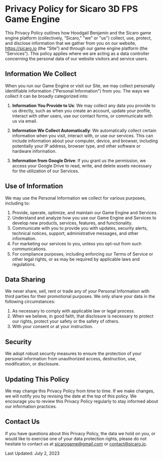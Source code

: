 # Privacy Policy for Sicaro 3D FPS Game Engine

This Privacy Policy outlines how Hoodgail Benjamin and the Sicaro game engine platform (collectively, “Sicaro," "we" or "us") collect, use, protect, and disclose information that we gather from you on our website, https://sicaro.io (the “Site”) and through our game engine platform (the “Services”). This policy applies where we are acting as a data controller concerning the personal data of our website visitors and service users.

## Information We Collect

When you run our Game Engine or visit our Site, we may collect personally identifiable information ("Personal Information") from you. The ways we collect it can be broadly categorized into:

1. **Information You Provide to Us**: We may collect any data you provide to us directly, such as when you create an account, update your profile, interact with other users, use our contact forms, or communicate with us via email.

2. **Information We Collect Automatically**: We automatically collect certain information when you visit, interact with, or use our services. This can include information about your computer, device, and browser, including potentially your IP address, browser type, and other software or hardware information.

3. **Information from Google Drive**: If you grant us the permission, we access your Google Drive to read, write, and delete assets necessary for the utilization of our Services.

## Use of Information

We may use the Personal Information we collect for various purposes, including to:

1. Provide, operate, optimize, and maintain our Game Engine and Services.
2. Understand and analyze how you use our Game Engine and Services to develop new products, services, features, and functionality.
3. Communicate with you to provide you with updates, security alerts, technical notices, support, administrative messages, and other information.
4. For marketing our services to you, unless you opt-out from such communications.
5. For compliance purposes, including enforcing our Terms of Service or other legal rights, or as may be required by applicable laws and regulations.

## Data Sharing

We never share, sell, rent or trade any of your Personal Information with third parties for their promotional purposes. We only share your data in the following circumstances:

1. As necessary to comply with applicable law or legal process.
2. When we believe, in good faith, that disclosure is necessary to protect our rights, protect your safety or the safety of others.
3. With your consent or at your instruction.

## Security

We adopt robust security measures to ensure the protection of your personal information from unauthorized access, destruction, use, modification, or disclosure.

## Updating This Policy

We may change this Privacy Policy from time to time. If we make changes, we will notify you by revising the date at the top of this policy. We encourage you to review this Privacy Policy regularly to stay informed about our information practices.

## Contact Us

If you have questions about this Privacy Policy, the data we hold on you, or would like to exercise one of your data protection rights, please do not hesitate to contact us at sicarogame@gmail.com or contact@sicaro.io.

Last Updated: July 2, 2023
